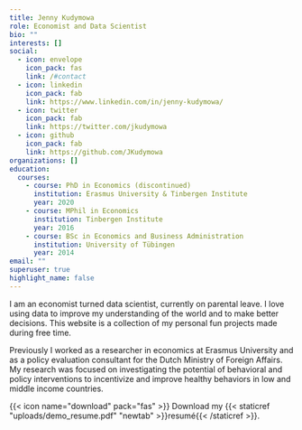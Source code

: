 ```yaml
---
title: Jenny Kudymowa
role: Economist and Data Scientist
bio: ""
interests: []
social:
  - icon: envelope
    icon_pack: fas
    link: /#contact
  - icon: linkedin
    icon_pack: fab
    link: https://www.linkedin.com/in/jenny-kudymowa/
  - icon: twitter
    icon_pack: fab
    link: https://twitter.com/jkudymowa
  - icon: github
    icon_pack: fab
    link: https://github.com/JKudymowa
organizations: []
education:
  courses:
    - course: PhD in Economics (discontinued)
      institution: Erasmus University & Tinbergen Institute
      year: 2020
    - course: MPhil in Economics
      institution: Tinbergen Institute
      year: 2016
    - course: BSc in Economics and Business Administration
      institution: University of Tübingen
      year: 2014
email: ""
superuser: true
highlight_name: false
---
```

I am an economist turned data scientist, currently on parental leave. I love using data to improve my understanding of the world and to make better decisions. This website is a collection of my personal fun projects made during free time.

Previously I worked as a researcher in economics at Erasmus University and as a policy evaluation consultant for the Dutch Ministry of Foreign Affairs. My research was focused on investigating the potential of behavioral and policy interventions to incentivize and improve healthy behaviors in low and middle income countries. 

{{< icon name="download" pack="fas" >}} Download my {{< staticref "uploads/demo_resume.pdf" "newtab" >}}resumé{{< /staticref >}}.